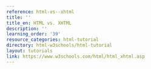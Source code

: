 ```yaml
---
reference: html-vs--xhtml
title: ''
title_en: HTML vs. XHTML
description: ''
learning_order: '39'
resource_categories: html-tutorial
directory: html-w3schools/html-tutorial
layout: tutorials
link: https://www.w3schools.com/html/html_xhtml.asp
---
```

